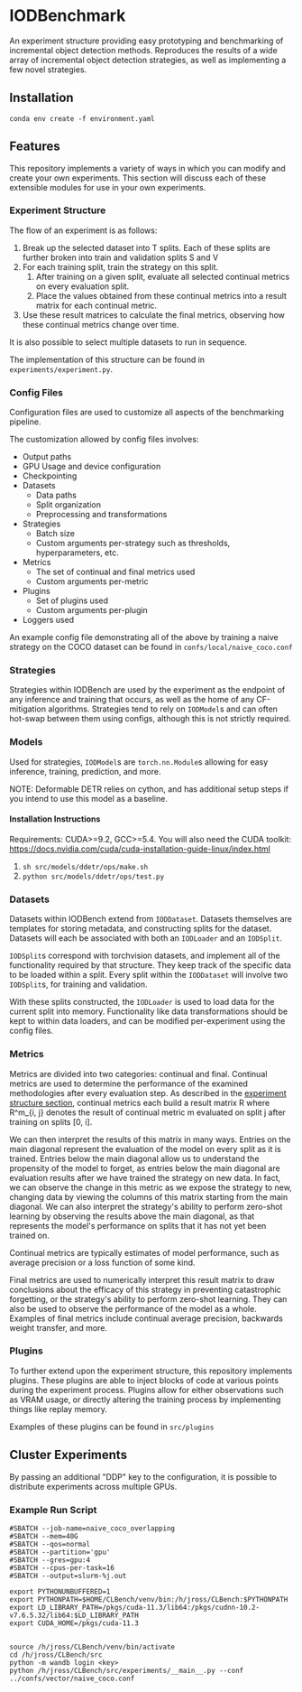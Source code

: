 # IODBenchmark

An experiment structure providing easy prototyping and benchmarking of incremental object detection methods.
Reproduces the results of a wide array of incremental object detection strategies, as well as implementing a few novel strategies.

## Installation

`conda env create -f environment.yaml`

## Features

This repository implements a variety of ways in which you can modify and create your own experiments. This section will discuss each of these extensible modules for use in your own experiments.


### Experiment Structure
The flow of an experiment is as follows:

1. Break up the selected dataset into T splits. Each of these splits are further broken into train and validation splits S and V
2. For each training split, train the strategy on this split.
   1. After training on a given split, evaluate all selected continual metrics on every evaluation split.
   2. Place the values obtained from these continual metrics into a result matrix for each continual metric.
3. Use these result matrices to calculate the final metrics, observing how these continual metrics change over time.

It is also possible to select multiple datasets to run in sequence.

The implementation of this structure can be found in `experiments/experiment.py`. 


### Config Files

Configuration files are used to customize all aspects of the benchmarking pipeline.

The customization allowed by config files involves:
- Output paths
- GPU Usage and device configuration
- Checkpointing
- Datasets
  - Data paths
  - Split organization
  - Preprocessing and transformations
- Strategies
  - Batch size
  - Custom arguments per-strategy such as thresholds, hyperparameters, etc.
- Metrics
  - The set of continual and final metrics used
  - Custom arguments per-metric
- Plugins
  - Set of plugins used 
  - Custom arguments per-plugin
- Loggers used

An example config file demonstrating all of the above by training a naive strategy on the COCO dataset can be found in `confs/local/naive_coco.conf`

### Strategies

Strategies within IODBench are used by the experiment as the endpoint of any inference and training that occurs, as well as the home of any CF-mitigation algorithms.
Strategies tend to rely on `IODModel`s and can often hot-swap between them using configs, although this is not strictly required.

### Models

Used for strategies, `IODModel`s are `torch.nn.Module`s allowing for easy inference, training, prediction, and more.

NOTE: Deformable DETR relies on cython, and has additional setup steps if you intend to use this model
as a baseline.

#### Installation Instructions
Requirements: CUDA>=9.2, GCC>=5.4.
You will also need the CUDA toolkit: https://docs.nvidia.com/cuda/cuda-installation-guide-linux/index.html

1. ```sh src/models/ddetr/ops/make.sh```
2. ```python src/models/ddetr/ops/test.py```


### Datasets

Datasets within IODBench extend from `IODDataset`. Datasets themselves are templates for storing metadata, and constructing splits for the dataset.
Datasets will each be associated with both an `IODLoader` and an `IODSplit`. 

`IODSplit`s correspond with torchvision datasets, and implement all of the functionality required by that structure. They keep track of the specific data to be loaded within a split.
Every split within the `IODDataset` will involve two `IODSplit`s, for training and validation.

With these splits constructed, the `IODLoader` is used to load data for the current split into memory. Functionality like data transformations should be kept to within data loaders, and can be modified per-experiment using the config files.


### Metrics

Metrics are divided into two categories: continual and final. Continual metrics are used to determine the performance
of the examined methodologies after every evaluation step. As described in the [experiment structure section](#experiment-structure), continual metrics each build a result matrix R where R^m_{i, j} denotes the result of continual metric m evaluated on split j after training on splits [0, i].

We can then interpret the results of this matrix in many ways. Entries on the main diagonal represent the evaluation of the model on every split as it is trained. Entries below the main diagonal allow us to understand the propensity of the model to forget,
as entries below the main diagonal are evaluation results after we have trained the strategy on new data. In fact, we can observe the change in this metric as we expose the strategy to new, changing data by viewing the columns of this matrix starting from the main diagonal.
We can also interpret the strategy's ability to perform zero-shot learning by observing the results above the main diagonal, as that represents the model's performance on splits that it has not yet been trained on.

Continual metrics are typically estimates of model performance, such as average precision or a loss function of some kind.

Final metrics are used to numerically interpret this result matrix to draw conclusions about the efficacy of this strategy in preventing catastrophic forgetting, or the strategy's ability to perform zero-shot learning. They can also be used to observe the performance of the model as a whole.
Examples of final metrics include continual average precision, backwards weight transfer, and more.

### Plugins

To further extend upon the experiment structure, this repository implements plugins. These plugins are able to inject blocks of code at various points during the experiment process.
Plugins allow for either observations such as VRAM usage, or directly altering the training process by implementing things like replay memory.

Examples of these plugins can be found in `src/plugins`


## Cluster Experiments

By passing an additional "DDP" key to the configuration, it is possible to distribute experiments across
multiple GPUs. 



### Example Run Script
```
#SBATCH --job-name=naive_coco_overlapping
#SBATCH --mem=40G
#SBATCH --qos=normal
#SBATCH --partition='gpu'
#SBATCH --gres=gpu:4
#SBATCH --cpus-per-task=16
#SBATCH --output=slurm-%j.out

export PYTHONUNBUFFERED=1
export PYTHONPATH=$HOME/CLBench/venv/bin:/h/jross/CLBench:$PYTHONPATH
export LD_LIBRARY_PATH=/pkgs/cuda-11.3/lib64:/pkgs/cudnn-10.2-v7.6.5.32/lib64:$LD_LIBRARY_PATH
export CUDA_HOME=/pkgs/cuda-11.3


source /h/jross/CLBench/venv/bin/activate 
cd /h/jross/CLBench/src
python -m wandb login <key>
python /h/jross/CLBench/src/experiments/__main__.py --conf ../confs/vector/naive_coco.conf
```
